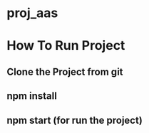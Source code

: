 # proj_aas

# How To Run Project 

## Clone the Project from git 
## npm install
## npm start (for run the project)
